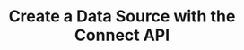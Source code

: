 ---
# -------------------------- #
#          PAGE INFO         #
# -------------------------- #

title: Create a Data Source with the Connect API
permalink: /developers/stitch-connect/guides/create-data-source-with-stitch-connect
summary: "Create a data source using the Stitch Connect API."

product-type: "connect"
content-type: "guide"
content-id: "create-data-source"
topics: "sources, connect api"

key: "create-source-connect-api"

layout: tutorial


# -------------------------- #
#      GUIDE PAGE INFO       #
# -------------------------- #

## This is used only on the /stitch-connect/guides page.
doc-type: "tutorial"
icon: source
order: 3

description: "Create and configure a data source using the Connect API."


# -------------------------- #
#   RELATED SIDEBAR LINKS    #
# -------------------------- #

related:
  - title: "Destination and source API availability"
    link: "{{ link.connect.guides.connection-reference | prepend: site.baseurl }}"

  - title: "Create a destination with the Connect API"
    link: "{{ link.connect.guides.create-configure-a-destination | prepend: site.baseurl }}"

  - title: "Replication scheduling for sources using the Connect API"
    link: "{{ link.connect.guides.replication-scheduling-for-sources | prepend: site.baseurl }}"

  - title: "Select streams and fields with the Connect API"
    link: "{{ link.connect.guides.select-streams-and-fields | prepend: site.baseurl }}"

  - title: "Field selection and compatibility rules"
    link: "{{ link.connect.guides.field-selection-compatibility-rules | prepend: site.baseurl }}"

  - title: "Connect API reference"
    link: "{{ link.connect.api | prepend: site.baseurl }}"

# -------------------------- #
#         GUIDE INTRO        #
# -------------------------- #

intro: |
  {% include misc/data-files.html %}

  {{ page.summary }}


# -------------------------- #
#     GUIDE REQUIREMENTS     #
# -------------------------- #

requirements:
  - item: |
      **Access to Stitch Connect and valid Connect API credentials.** Connect access is a Stitch {{ site.data.stitch.subscription-plans.pro.name }} or {{ site.data.stitch.subscription-plans.pro-plus.name }} feature. Refer to the [Connect API reference]({{ link.connect.api | flatify | prepend: site.baseurl }}#authentication) for more info on obtaining API credentials.


# -------------------------- #
#       TUTORIAL STEPS       #
# -------------------------- #

steps:
  - title: "Get the source's API type"
    anchor: "get-source-api-type"
    content: |
      {% assign api = site.data.connect.api %}
      {% assign right-bracket = "}" %}

      To get started, you'll need to identify the API type of the data source you want to create. Every data source available in the Connect API has a `type`, and is typically similar to `platform.<source-type>`.

      For example: The API type for a Recurly source is `platform.recurly`.

      Refer to the [Destination and Source API Availability Reference]({{ link.connect.guides.connection-reference | prepend: site.baseurl | append: "#sources-api-availability" }}) to locate the API type for your data source.

  - title: "Get the source's report card"
    anchor: "get-source-report-card"
    content: |
      {% assign source-types = site.data.connect.core-objects.source-types %}

      When preparing for source creation, the next step is to get the report card for the source you want to create. The report card contains information about the steps required to fully configure a source.

      Use the [{{ source-types.get.method | upcase }} {{ source-types.get.name | flatify }} endpoint]({{ link.connect.api | append: source-types.get.anchor | prepend: site.baseurl }}) to get the report card for the source. In this example, we're retrieving the report card for a `platform.recurly` source:

      {% assign example-url = source-types.get.name %}
      {% assign request-url = example-url | flatify | remove: right-bracket | replace:"{source_type","platform.recurly" | strip_newlines %}
      {% assign description = "GET " | append: example-url %}
      {% include developers/api-request-examples.html code-description=description header=site.data.connect.request-headers.get.without-body request-url=request-url %}

      The response will be a [Source object]({{ link.connect.api | prepend: site.baseurl | append: site.data.connect.core-objects.sources.object }}) with a [Connection step object]({{ link.connect.api | append: site.data.connect.data-structures.connection-steps.section | prepend: site.baseurl }}):

      {% capture code %}
      {
        "type": "platform.recurly",
        "current_step": 1,
        "current_step_type": "form",
        "steps": [
          {
            "type": "form",
            "properties": [
              {
                "name": "anchor_time",
                "is_required": false,
                "is_credential": false,
                "system_provided": false,
                "property_type": "user_provided",
                "json_schema": {
                  "type": "string",
                  "format": "date-time"
                },
                "provided": false,
                "tap_mutable": false
              },
              {
                "name": "cron_expression",
                "is_required": false,
                "is_credential": false,
                "system_provided": false,
                "property_type": "user_provided",
                "json_schema": null,
                "provided": false,
                "tap_mutable": false
              },
              {
                "name": "frequency_in_minutes",
                "is_required": false,
                "is_credential": false,
                "system_provided": false,
                "property_type": "user_provided",
                "json_schema": {
                  "type": "string",
                  "pattern": "^1$|^30$|^60$|^360$|^720$|^1440$"
                },
                "provided": false,
                "tap_mutable": false
              },
              {
                "name": "image_version",
                "is_required": true,
                "is_credential": false,
                "system_provided": true,
                "property_type": "read_only",
                "json_schema": null,
                "provided": false,
                "tap_mutable": false
              },
              {
                "name": "start_date",
                "is_required": true,
                "is_credential": false,
                "system_provided": false,
                "property_type": "user_provided",
                "json_schema": {
                  "type": "string",
                  "pattern": "^\\d{4}-\\d{2}-\\d{2}T00:00:00Z$"
                },
                "provided": false,
                "tap_mutable": false
              },
              {
                "name": "api_key",
                "is_required": true,
                "is_credential": true,
                "system_provided": false,
                "property_type": "user_provided",
                "json_schema": {
                  "type": "string"
                },
                "provided": false,
                "tap_mutable": false
              },
              {
                "name": "subdomain",
                "is_required": true,
                "is_credential": false,
                "system_provided": false,
                "property_type": "user_provided",
                "json_schema": {
                  "type": "string"
                },
                "provided": false,
                "tap_mutable": false
              },
              {
                "name": "quota_limit",
                "is_required": true,
                "is_credential": false,
                "system_provided": false,
                "property_type": "user_provided",
                "json_schema": {
                  "anyOf": [
                    {
                      "type": "integer"
                    },
                    {
                      "type": "string",
                      "pattern": "^\\d+"
                    }
                  ]
                },
                "provided": false,
                "tap_mutable": false
              }
            ]
          },
          {
            "type": "discover_schema",
            "properties": []
          },
          {
            "type": "field_selection",
            "properties": []
          },
          {
            "type": "fully_configured",
            "properties": []
          }
        ],
        "details": {
          "pricing_tier": "standard",
          "pipeline_state": "released",
          "default_start_date": "-1 year",
          "default_scheduling_interval": 60,
          "protocol": "platform.recurly",
          "access": true
        }
      }
      {% endcapture %}
      {% assign description = "Response for GET " | append: example-url %}
      {% include layout/code-snippet.html code-description=description code=code %}

      **Note**: To create the source in your account, the `details.access` property must be `true`. This indicates that the plan your Stitch account is using has access to the source.

      {% assign form-property = site.developer-files | where:"key","source-form-properties-recurly-object" | first %}

      For Recurly sources, the following steps are required to fully configure the source:

      1. **The `form` step**. Provide values for all required user-provided properties. These properties will have a `is_required: true` value and a `property_type: user_provided` value. Refer to the [{{ form-property.title }} documentation]({{ link.connect.api | prepend: site.baseurl | append: "#" | append: form-property.key }}) for more info about these properties.

      2. **The `discover_schema` step.** Stitch runs a [connection check]({{ site.data.connect.core-objects.connection-checks.section | prepend: link.connect.api | prepend: site.baseurl }}) to test the provided `form` properties and detects the streams and fields available in the source. If all `form` properties are valid, including credentials, Stitch will automatically advance to the next step without any action required on your part.

         If the connection check fails, the source will remain on this step until a successful connection check completes.

      3. **The `field_selection` step**. Select the streams and fields you want to replicate.

  - title: "Create the source and complete the form step"
    anchor: "create-source-complete-form-step"
    content: |
      {% assign sources = site.data.connect.core-objects.sources %}

      Use the [{{ sources.create.method | upcase }} {{ sources.create.name | flatify }} endpoint]({{ link.connect.api | prepend: site.baseurl | append: sources.create.anchor }}) to create the Recurly source. The request body must include the following properties:

      {% include developers/api-form-property-fields-logic.html content="source" %}

      - `type`: The API type of the source. In this example, this value will be `platform.recurly`.
      - `display_name`: {{ site.data.connect.general.common.attributes.display-name }}

         For example:  A display name of `Recurly` will create a destination schema named `recurly`. **Note**: The schema name can't be changed after the source has been created.
      - `properties`: A [Properties object]({{ site.data.connect.data-structures.properties.section | prepend: link.connect.api | prepend: site.baseurl }}) containing the properties required to configure the source. Refer to the [Source form property documentation]({{ site.data.connect.data-structures.source-form-properties.section | prepend: link.connect.api | prepend: site.baseurl }}) for your source for more info about the required properties.

         For `platform.recurly`, the properties are:

         {% for attribute in all-form-attributes %}
         - `{{ attribute.name }}`{% if attribute.required == false %}*{% endif %}
         {% endfor %}

         <strong>*</strong> While these properties have a `is_required: false` value, you must provide a replication schedule for the source. Refer to the [Replication Scheduling for Sources Using the Connect API guide]({{ link.connect.guides.replication-scheduling-for-sources | prepend: site.baseurl }}) for more info and examples.

      This request will complete the `form` step outlined in the source's report card, which you retrieved in [Step 2](#get-source-report-card):

      {% assign request-url = sources.create.name %}
      {% assign description = "POST " | append: request-url %}
      {% capture code %}'{
         "type":"platform.recurly",
         "display_name":"Recurly",
         "properties":{
            "start_date":"2018-01-10T00:00:00Z",
            "api_key":"[RECURLY_API_KEY]",
            "frequency_in_minutes":"60",
            "quota_limit":"30",
            "subdomain":"stitchdata"
         }
      }'
      {% endcapture %}
      {% include developers/api-request-examples.html code-description=description header=site.data.connect.request-headers.post.with-body request-url=request-url code=code %}
 
      The response will be a [Source object]({{ link.connect.api | prepend: site.baseurl | append: site.data.connect.core-objects.sources.object }}) containing the source's ID, [report card]({{ link.connect.api | prepend: site.baseurl | append: site.data.connect.data-structures.report-cards.source.section }}), and current configuration status (`report_card.current_step_type`):

      {% capture 
        notecode %}
      {
        "properties": {
          "frequency_in_minutes": "60",
          "image_version": "1.latest",
          "quota_limit": "30",
          "start_date": "2018-01-10T00:00:00Z",
          "subdomain": "stitchdata"
        },
        "updated_at": "2020-03-20T16:06:19Z",
        "schedule": null,
        "check_job_name": "116078.233312.check.bc876980-6ac4-11ea-9197-0ee6b2399f9b",
        "name": "recurly",
        "type": "platform.recurly",
        "deleted_at": null,
        "system_paused_at": null,
        "stitch_client_id": 116078,
        "paused_at": null,
        "id": 233312,                                   /* Source ID */
        "display_name": "Recurly",
        "created_at": "2020-03-20T16:03:16Z",
        "report_card": {
          "type": "platform.recurly",
          "current_step": 3,
          "current_step_type": "field_selection",       /* Configuration status */
          "steps": [
            {
              "type": "form",
              "properties": [
                {
                  "name": "anchor_time",
                  "is_required": false,
                  "is_credential": false,
                  "system_provided": false,
                  "property_type": "user_provided",
                  "json_schema": {
                    "type": "string",
                    "format": "date-time"
                  },
                  "provided": false,
                  "tap_mutable": false
                },
                {
                  "name": "cron_expression",
                  "is_required": false,
                  "is_credential": false,
                  "system_provided": false,
                  "property_type": "user_provided",
                  "json_schema": null,
                  "provided": false,
                  "tap_mutable": false
                },
                {
                  "name": "frequency_in_minutes",
                  "is_required": false,
                  "is_credential": false,
                  "system_provided": false,
                  "property_type": "user_provided",
                  "json_schema": {
                    "type": "string",
                    "pattern": "^1$|^30$|^60$|^360$|^720$|^1440$"
                  },
                  "provided": true,
                  "tap_mutable": false
                },
                {
                  "name": "image_version",
                  "is_required": true,
                  "is_credential": false,
                  "system_provided": true,
                  "property_type": "read_only",
                  "json_schema": null,
                  "provided": true,
                  "tap_mutable": false
                },
                {
                  "name": "start_date",
                  "is_required": true,
                  "is_credential": false,
                  "system_provided": false,
                  "property_type": "user_provided",
                  "json_schema": {
                    "type": "string",
                    "pattern": "^\\d{4}-\\d{2}-\\d{2}T00:00:00Z$"
                  },
                  "provided": true,
                  "tap_mutable": false
                },
                {
                  "name": "api_key",
                  "is_required": true,
                  "is_credential": true,
                  "system_provided": false,
                  "property_type": "user_provided",
                  "json_schema": {
                    "type": "string"
                  },
                  "provided": true,
                  "tap_mutable": false
                },
                {
                  "name": "subdomain",
                  "is_required": true,
                  "is_credential": false,
                  "system_provided": false,
                  "property_type": "user_provided",
                  "json_schema": {
                    "type": "string"
                  },
                  "provided": true,
                  "tap_mutable": false
                },
                {
                  "name": "quota_limit",
                  "is_required": true,
                  "is_credential": false,
                  "system_provided": false,
                  "property_type": "user_provided",
                  "json_schema": {
                    "anyOf": [
                      {
                        "type": "integer"
                      },
                      {
                        "type": "string",
                        "pattern": "^\\d+"
                      }
                    ]
                  },
                  "provided": true,
                  "tap_mutable": false
                }
              ]
            },
            {
              "type": "discover_schema",
              "properties": []
            },
            {
              "type": "field_selection",
              "properties": []
            },
            {
              "type": "fully_configured",
              "properties": []
            }
          ]
        }
      }
      {% endcapture %}
      {% assign description = "Response for POST " | append: request-url %}
      {% include layout/code-snippet.html code-description=description code=code request-url=request-url %}

  # - title: "Wait for a successful connection check"
  #   anchor: "wait-successful-connection-check"
  #   content: |
  #     If all required `form` properties for the source have been provided, the source will automatically progress to `discover_schema` step. During this step, Stitch will perform a connection check using the `form` properties provided for the source.

  #     After a successful connection check completes, the source will automatically progress to [the `field_selection` step](#complete-field-selection-step). 

  #     If you notice that the source hasn't progressed past `discover_schema`, use the source's last connection check results to pinpoint the problem. Retrieve this info using the [GET {{ site.data.connect.core-objects.connection-checks.get-source.name | flatify }} endpoint](), replacing `{source_id}` with the source's ID:

  #     {% assign example-url = site.data.connect.core-objects.connection-checks.get-source.name %}
  #     {% assign request-url = example-url | flatify | remove: right-bracket | replace:"{source_id","233312" | strip_newlines %}
  #     {% assign description = "GET " | append: example-url %}

  #     {% include developers/api-request-examples.html code-description=description header=site.data.connect.request-headers.get.without-body request-url=request-url %}

  #     {{ site.data.connect.code-examples.connection-checks.failed | lstrip }}


  - title: "Complete the field selection step"
    anchor: "complete-field-selection-step"
    content: |
      Next, you'll select the streams and fields you want to replicate from the source. The source will automatically progress from `discover_schema` to `field_selection` after a successful connection check completes. 

      Locate the source's ID in the source's report card - in this example, it's `233312` - and follow the steps in the [Select Streams and Fields with the Connect API guide]({{ link.connect.guides.select-streams-and-fields | prepend: site.baseurl }}).

      To complete field selection, at least one stream and one field in the stream must be selected. This includes fields that are automatically selected. For example: If a stream uses an `id` field as a Primary Key, this field will be automatically included when the stream is selected.

      **Note**: Stream and field selection may occur any time when a source's `current_step` is `field_selection` or `fully_configured`, as long as the source's report card has a `field_selection` step.

  - title: "Check the source's configuration status"
    anchor: "check-source-configuration-status"
    content: |
      After field selection, the source's configuration status should be `fully_configured`. When `fully_configured`, Stitch can begin replication for the source using the schedule and stream/field selection data you provided.

      You can verify the source's configuration status by sending a request to [{{ sources.retrieve.method | upcase }} {{ sources.retrieve.name | flatify }}]({{ link.connect.api | prepend: site.baseurl | append: sources.retrieve.anchor }}), replacing `{source_id}` with the source's ID:

      {% assign example-url = sources.retrieve.name %}
      {% assign request-url = example-url | flatify | remove: right-bracket | replace:"{source_id","233312" | strip_newlines %}
      {% assign description = "GET " | append: example-url %}

      {% include developers/api-request-examples.html code-description=description header=site.data.connect.request-headers.get.without-body request-url=request-url %}

      The response will be a [Source object]({{ link.connect.api | prepend: site.baseurl | append: site.data.connect.core-objects.sources.object }}) containing the source's current configuration status (`report_card.current_step_type`):

      {% capture code %}
      {
        "properties": {
          "frequency_in_minutes": "60",
          "image_version": "1.latest",
          "quota_limit": "30",
          "start_date": "2018-01-10T00:00:00Z",
          "subdomain": "stitchdata"
        },
        "updated_at": "2020-03-20T19:09:03Z",
        "schedule": {
          "type": "interval",
          "unit": "minute",
          "interval": 60.0,
          "next_fire_time": "2020-03-20T19:09:38Z"
        },
        "name": "recurly",
        "type": "platform.recurly",
        "deleted_at": null,
        "system_paused_at": null,
        "stitch_client_id": 116078,
        "paused_at": null,
        "id": 233312,
        "display_name": "Recurly",
        "created_at": "2020-03-20T16:03:16Z",
        "report_card": {
          "type": "platform.recurly",
          "current_step": 4,
          "current_step_type": "fully_configured",       /* Configuration status */
          "steps": [
            {
              "type": "form",
              "properties": [
                {
                  "name": "anchor_time",
                  "is_required": false,
                  "is_credential": false,
                  "system_provided": false,
                  "property_type": "user_provided",
                  "json_schema": {
                    "type": "string",
                    "format": "date-time"
                  },
                  "provided": true,
                  "tap_mutable": false
                },
                {
                  "name": "cron_expression",
                  "is_required": false,
                  "is_credential": false,
                  "system_provided": false,
                  "property_type": "user_provided",
                  "json_schema": null,
                  "provided": false,
                  "tap_mutable": false
                },
                {
                  "name": "frequency_in_minutes",
                  "is_required": false,
                  "is_credential": false,
                  "system_provided": false,
                  "property_type": "user_provided",
                  "json_schema": {
                    "type": "string",
                    "pattern": "^1$|^30$|^60$|^360$|^720$|^1440$"
                  },
                  "provided": true,
                  "tap_mutable": false
                },
                {
                  "name": "image_version",
                  "is_required": true,
                  "is_credential": false,
                  "system_provided": true,
                  "property_type": "read_only",
                  "json_schema": null,
                  "provided": true,
                  "tap_mutable": false
                },
                {
                  "name": "start_date",
                  "is_required": true,
                  "is_credential": false,
                  "system_provided": false,
                  "property_type": "user_provided",
                  "json_schema": {
                    "type": "string",
                    "pattern": "^\\d{4}-\\d{2}-\\d{2}T00:00:00Z$"
                  },
                  "provided": true,
                  "tap_mutable": false
                },
                {
                  "name": "api_key",
                  "is_required": true,
                  "is_credential": true,
                  "system_provided": false,
                  "property_type": "user_provided",
                  "json_schema": {
                    "type": "string"
                  },
                  "provided": true,
                  "tap_mutable": false
                },
                {
                  "name": "subdomain",
                  "is_required": true,
                  "is_credential": false,
                  "system_provided": false,
                  "property_type": "user_provided",
                  "json_schema": {
                    "type": "string"
                  },
                  "provided": true,
                  "tap_mutable": false
                },
                {
                  "name": "quota_limit",
                  "is_required": true,
                  "is_credential": false,
                  "system_provided": false,
                  "property_type": "user_provided",
                  "json_schema": {
                    "anyOf": [
                      {
                        "type": "integer"
                      },
                      {
                        "type": "string",
                        "pattern": "^\\d+"
                      }
                    ]
                  },
                  "provided": true,
                  "tap_mutable": false
                }
              ]
            },
            {
              "type": "discover_schema",
              "properties": []
            },
            {
              "type": "field_selection",
              "properties": []
            },
            {
              "type": "fully_configured",
              "properties": []
            }
          ]
        }
      }
      {% endcapture %}

      {% assign description = "Response for GET " | append: example-url %}
      {% include layout/code-snippet.html code-description=description code=code request-url=request-url %}

  - title: "Start a replication job"
    anchor: "start-a-replication-job"
    content: |
      {% include note.html type="single-line" content="**Note**: This step is optional." %}
      
      {% assign replication-jobs = site.data.connect.core-objects.replication-jobs %}

      Now that the source is `fully_configured`, you can start extracting data.

      Stitch will automatically schedule a replication job based on the [schedule you set](#create-source-complete-form-step). To see when the next replication job will begin, check the  `schedule.next_fire_time` value in the Source object:

      {% capture code %}
      {
         "properties": {...},
         "updated_at": "2020-03-20T19:09:03Z",
         "schedule":{
            "type":"interval",
            "unit":"minute",
            "interval":60.0,
            "next_fire_time":"2020-03-20T19:09:38Z"
         },
         [...]
      }
      {% endcapture %}

      {% assign description = "Example schedule in a Source object" %}
      {% include layout/code-snippet.html code-description=description code=code %}

      If you want to start a replication job sooner than the `next_fire_time`, you can send a request to [POST {{ replication-jobs.post.name | flatify }}]({{ link.connect.api | prepend: site.baseurl | append: replication-jobs.post.anchor }}), replacing `{source_id}` with the source's ID:

      {% assign example-url = replication-jobs.post.name %}
      {% assign request-url = example-url | flatify | remove: right-bracket | replace:"{source_id","233312" | strip_newlines %}
      {% assign description = "POST " | append: example-url %}
      {% include developers/api-request-examples.html code-description=description header=site.data.connect.request-headers.post.without-body request-url=request-url %}

      **Note**: Stitch allows only one replication job to run at a time. The response to the above request may be either of the following:

      - **If the job started successfully**, the response will be a single [Replication Job object]({{ link.connect.api | prepend: site.baseurl | append: replication-jobs.object }}):

      {% capture code %}
      {
         "job_name":"116078.233312.sync.c12fb0a7-7e4a-11e9-abdc-0edc2c318fba"
      }
      {% endcapture %}
      {% assign description = "Response for POST " | append: example-url | append: " indicating a job was started" %}
         {% include layout/code-snippet.html use-code-block=false language="json" code-description=description code=code %}

         ```json
      {{ code | lstrip | rstrip }}
         ```

      - **If a job was already in progress**, the response will be a single error object similar to:

      {% capture code %}
      {
         "error":{
            "type":"already_running",
            "message":"Did not create job for client-id: 116078; connection-id: 233312 because one already exists"
         }
      }
      {% endcapture %}
      {% assign description = "Response for POST " | append: example-url | append: " indicating a job is already running" %}
         {% include layout/code-snippet.html use-code-block=false language="json" code-description=description code=code %}

         ```json
      {{ code | lstrip | rstrip }}
         ```

# -------------------------- #
#        NEXT STEPS          #
# -------------------------- #

next-steps: |
  Congratulations on configuring a data source using the Connect API! Check out the [Tutorials and resources]({{ link.connect.guides.category | prepend: site.baseurl }}) to see what else you can do with Stitch Connect.
---
